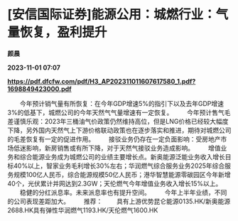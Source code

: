 # [安信国际证券]能源公用：城燃行业：气量恢复，盈利提升
**颜晨**

**2023-11-01 07:07**

**https://pdf.dfcfw.com/pdf/H3_AP202311011607617580_1.pdf?1698849423000.pdf**

　　今年预计销气量有所恢复：在今年GDP增速5%的指引下以及去年GDP增速3%的低基下，城燃公司的今年天然气气量增速有一定恢复。 　　今年预计售气毛差谨慎乐观：2023年三桶油气价政策仍然维持高位，但是LNG价格已经较大幅度下降，另外国内天然气上下游价格联动政策也在逐步落实和推进，期待对城燃公司的毛差恢复有一定的促进作用。 　　接驳业务仍存在一定负面影响：受房地产市场低迷影响，新房销售或有所下降，对于天然气接驳业务造成影响。 　　增值业务和综合能源业务成为城燃公司的业绩主要增长点。新奥能源泛能业务收入增长目标40%以上，智家业务毛利增长30%左右；华润燃气综合服务业务2025年综合服务规模100亿人民币，综合能源规模50亿人民币；港华智慧能源零碳园区今年新增40个，光伏累计并网达到2.3GW；天伦燃气今年增值业务收入增长15%以上。 　　稳健的分红派息率。未来派息率也有提升空间。 　　今年上半年业绩，不同的公司表现差距加大。 　　推荐： 　　具有上游优势昆仑能源0135.HK/新奥能源2688.HK具有弹性华润燃气1193.HK/天伦燃气1600.HK
